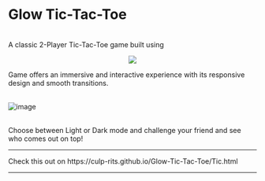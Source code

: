 # Glow Tic-Tac-Toe

<br>
A classic 2-Player Tic-Tac-Toe game built using
<p align="center">
  <a href="#">
    <img src="https://skillicons.dev/icons?i=html,css,js" />
  </a>
</p>
Game offers an immersive and interactive experience with its responsive design and smooth transitions.
<br>
<br>

![image](https://user-images.githubusercontent.com/114294870/217833966-564c9087-c0f2-4e29-ba34-9a8944f6602f.png)

<br>
Choose between Light or Dark mode and challenge your friend and see who comes out on top! 

<br>
<hr />
Check this out on https://culp-rits.github.io/Glow-Tic-Tac-Toe/Tic.html

<hr />
